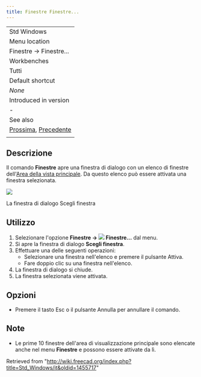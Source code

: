 ```yaml
---
title: Finestre Finestre...
---
```

|  |
| --- |
| Std Windows |
| Menu location |
| Finestre → Finestre... |
| Workbenches |
| Tutti |
| Default shortcut |
| *None* |
| Introduced in version |
| - |
| See also |
| [Prossima](/Std_ActivateNextWindow/it "Std ActivateNextWindow/it"), [Precedente](/Std_ActivatePrevWindow/it "Std ActivatePrevWindow/it") |
|  |

## Descrizione

Il comando **Finestre** apre una finestra di dialogo con un elenco di finestre dell'[Area della vista principale](/Main_view_area/it "Main view area/it"). Da questo elenco può essere attivata una finestra selezionata.

![](/images/Std_Windows_dialog.png)

La finestra di dialogo Scegli finestra

## Utilizzo

1. Selezionare l'opzione **Finestre → ![](/images/Std_Windows.svg) Finestre...** dal menu.
2. Si apre la finestra di dialogo **Scegli finestra**.
3. Effettuare una delle seguenti operazioni:
   * Selezionare una finestra nell'elenco e premere il pulsante Attiva.
   * Fare doppio clic su una finestra nell'elenco.
4. La finestra di dialogo si chiude.
5. La finestra selezionata viene attivata.

## Opzioni

* Premere il tasto Esc o il pulsante Annulla per annullare il comando.

## Note

* Le prime 10 finestre dell'area di visualizzazione principale sono elencate anche nel menu **Finestre** e possono essere attivate da lì.

Retrieved from "<http://wiki.freecad.org/index.php?title=Std_Windows/it&oldid=1455717>"
